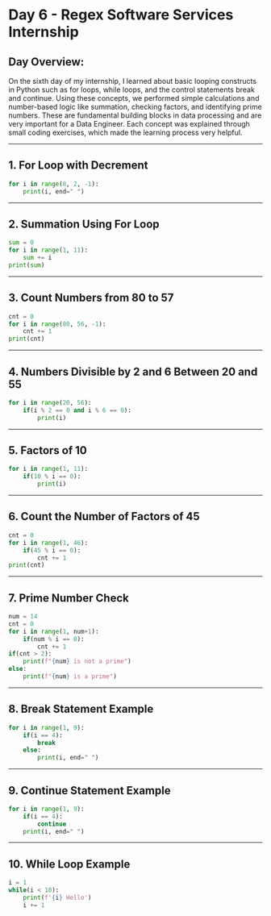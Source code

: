 # **Day 6 - Regex Software Services Internship**

## **Day Overview:**
On the sixth day of my internship, I learned about basic looping constructs in Python such as for loops, while loops, and the control statements break and continue. Using these concepts, we performed simple calculations and number-based logic like summation, checking factors, and identifying prime numbers. These are fundamental building blocks in data processing and are very important for a Data Engineer. Each concept was explained through small coding exercises, which made the learning process very helpful.

---

## **1. For Loop with Decrement**

```python
for i in range(8, 2, -1):
    print(i, end=" ")
```

---

## **2. Summation Using For Loop**

```python
sum = 0
for i in range(1, 11):
    sum += i
print(sum)
```

---

## **3. Count Numbers from 80 to 57**

```python
cnt = 0
for i in range(80, 56, -1):
    cnt += 1
print(cnt)
```

---

## **4. Numbers Divisible by 2 and 6 Between 20 and 55**

```python
for i in range(20, 56):
    if(i % 2 == 0 and i % 6 == 0):
        print(i)
```

---

## **5. Factors of 10**

```python
for i in range(1, 11):
    if(10 % i == 0):
        print(i)
```

---

## **6. Count the Number of Factors of 45**

```python
cnt = 0
for i in range(1, 46):
    if(45 % i == 0):
        cnt += 1
print(cnt)
```

---

## **7. Prime Number Check**

```python
num = 14
cnt = 0
for i in range(1, num+1):
    if(num % i == 0):
        cnt += 1
if(cnt > 2):
    print(f"{num} is not a prime")
else:
    print(f"{num} is a prime")
```

---

## **8. Break Statement Example**

```python
for i in range(1, 9):
    if(i == 4):
        break
    else:
        print(i, end=" ")
```

---

## **9. Continue Statement Example**

```python
for i in range(1, 9):
    if(i == 4):
        continue
    print(i, end=" ")
```

---

## **10. While Loop Example**

```python
i = 1
while(i < 10):
    print(f'{i} Hello')
    i += 1
```

